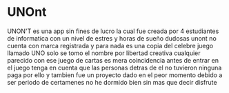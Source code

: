 # UNOnt
UNON'T es una app sin fines de lucro la cual fue creada por 4 estudiantes de informatica con un nivel de estres y horas de sueño dudosas
unont no cuenta con marca registrada y para nada es una copia del celebre juego llamado UNO solo se tomo el nombre por libertad creativa
cualquier parecido con ese juego de cartas es mera coincidencia antes de entrar en el juego tenga en cuenta que las personas detras de el no 
tuvieron ninguna paga por ello y tambien fue un proyecto dado en el peor momento debido a ser periodo de certamenes 
no he dormido bien sin mas que decir disfrute

